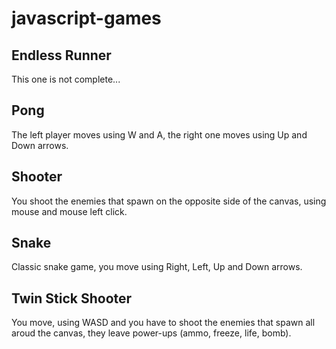 # javascript-games
## Endless Runner

This one is not complete...

## Pong

The left player moves using W and A, the right one moves using Up and Down arrows.

## Shooter

You shoot the enemies that spawn on the opposite side of the canvas, using mouse and mouse left click.

## Snake

Classic snake game, you move using Right, Left, Up and Down arrows.

## Twin Stick Shooter

You move, using WASD and you have to shoot the enemies that spawn all aroud the canvas, they leave power-ups (ammo, freeze, life, bomb).


